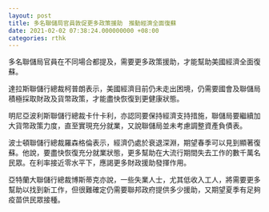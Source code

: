 ```yaml
---
layout: post
title: 多名聯儲局官員敦促更多政策援助　推動經濟全面復蘇
date: 2021-02-02 07:38:24.000000000 +08:00
categories: rthk
---
```


多名聯儲局官員在不同場合都提及，需要更多政策援助，才能幫助美國經濟全面復蘇。

達拉斯聯儲行總裁柯普朗表示，美國經濟目前仍未走出困境，仍需要國會及聯儲局積極採取財政及貨幣政策，才能盡快恢復到更健康狀態。

明尼亞波利斯聯儲行總裁卡什卡利，亦認同要保持經濟支持措施，聯儲局要繼續加大貨幣政策力度，直至實現充分就業，又說聯儲局並未考慮調整資產負債表。

波士頓聯儲行總裁羅森格倫表示，經濟仍處於衰退深淵，期望春季可以見到顯著復蘇。他說，要盡快恢復充分就業狀態，更多幫助在大流行期間失去工作的數千萬名民眾。在利率接近零水平下，應謁更多財政援助發揮作用。

亞特蘭大聯儲行總裁博斯蒂克亦說，一些失業人士，尤其低收入工人，將需要更多幫助以找到新工作，但很難確定仍需要聯邦政府提供多少援助，又期望夏季有足夠疫苗供民眾接種。
